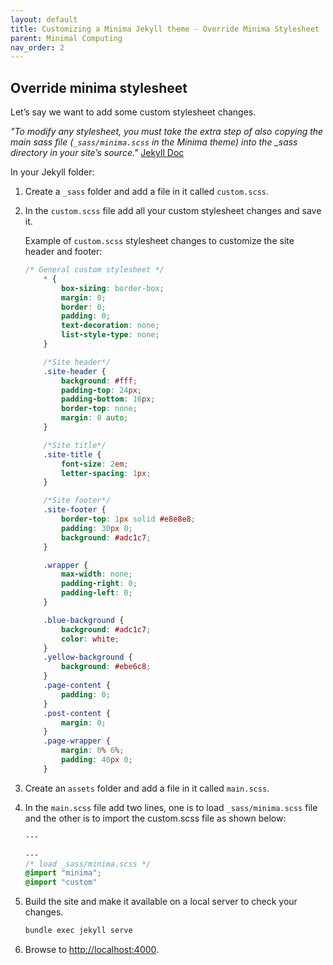 ```yaml
---
layout: default
title: Customizing a Minima Jekyll theme - Override Minima Stylesheet
parent: Minimal Computing
nav_order: 2
---
```


## Override minima stylesheet

Let’s say we want to add some custom stylesheet changes.

*"To modify any stylesheet, you must take the extra step of also copying the main sass file (`_sass/minima.scss` in the Minima theme) into the _sass directory in your site’s source."* [Jekyll Doc](https://jekyllrb.com/docs/themes/)

In your Jekyll folder: 

1. Create a `_sass` folder and add a file in it called `custom.scss`. 
2. In the `custom.scss` file add all your custom stylesheet changes and save it.

    Example of `custom.scss` stylesheet changes to customize the site header and footer: 
    ```css
    /* General custom stylesheet */
        * {
            box-sizing: border-box;
            margin: 0;
            border: 0;
            padding: 0;
            text-decoration: none;
            list-style-type: none;
        }

        /*Site header*/
        .site-header {
            background: #fff;
            padding-top: 24px;
            padding-bottom: 16px;
            border-top: none;
            margin: 0 auto;
        }

        /*Site title*/
        .site-title {
            font-size: 2em;
            letter-spacing: 1px;
        }

        /*Site footer*/
        .site-footer {
            border-top: 1px solid #e8e8e8;
            padding: 30px 0;
            background: #adc1c7;
        }

        .wrapper {
            max-width: none;
            padding-right: 0;
            padding-left: 0;
        }

        .blue-background {
            background: #adc1c7;
            color: white;
        }
        .yellow-background {
            background: #ebe6c8;
        }
        .page-content {
            padding: 0;
        }
        .post-content {
            margin: 0;
        }
        .page-wrapper {
            margin: 0% 6%;
            padding: 40px 0;
        }
    ```

3. Create an `assets` folder and add a file in it called `main.scss`. 
4. In the `main.scss` file add two lines, one is to load `_sass/minima.scss` file and the other is to import the custom.scss file as shown below:
    ```css
    --- 

    --- 
    /* load _sass/minima.scss */ 
    @import "minima";
    @import "custom" 
    ```

5. Build the site and make it available on a local server to check your changes.
    ```bash
    bundle exec jekyll serve
    ```

6. Browse to [http://localhost:4000](http://localhost:4000).
